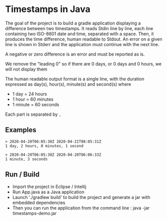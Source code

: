 # Timestamps in Java

The goal of the project is to build a gradle application displaying a difference between two timestamps. It reads Stdin line by line, each line containing two ISO-8601 date and time, separated with a space. Then, it
produces the time difference, human readable to Stdout. An error on a given line is shown in Stderr
and the application must continue with the next line.

A negative or zero difference is an error and must be reported as is.

We remove the "leading 0" so if there are 0 days, or 0 days and 0 hours, we will not display them

The human readable output format is a single line, with the duration expressed as day(s), hour(s),
minute(s) and second(s) where 
* 1 day = 24 hours
* 1 hour = 60 minutes
* 1 minute = 60 seconds

Each part is separated by `, `

## Examples

```
> 2020-04-20T06:05:30Z 2020-04-21T08:05:31Z 
1 day, 2 hours, 0 minutes, 1 second
```

```
> 2020-04-20T06:05:30Z 2020-04-20T06:06:33Z
1 minute, 3 seconds
```

## Run / Build
- Import the project in Eclipse / Intellij
- Run App.java as a Java application
- Launch './gradlew build' to build the project and generate a jar with embedded dependencies
- Then you can run the application from the command line : java -jar timestamps-demo.jar
